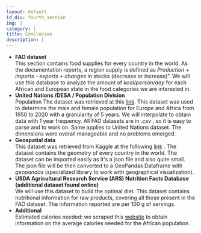 ```yaml
---
layout: default
id_div: fourth_section
img: |
category: |
title: Conclusion
description: |
---
```

<div class="row">
  <div class="col-sm-12 col-md-2"></div>
  <div class="col-sm-12 col-md-8">
   <p>
   <ul>
     <li> <b>FAO dataset</b> <br>
This section contains food supplies for every country in the world. As the documentation reports, a region supply is defined as <i> Production + imports - exports + changes </i> in stocks (decrease or increase)”. We will use this database to analyze the amount of <i> kcal/person/day </i> for each African and European state in the food categories we are interested in.</li>
     <li> <b>United Nations /DESA / Population Division</b> <br>
Population The dataset was retrieved at this <a href="https://population.un.org/wpp/" target="_blank">link</a>. This dataset was used to determine the male and female population for Europe and Africa from 1950 to 2020 with a granularity of 5 years. We will interpolate to obtain data with 1 year frequency. All FAO datasets are in <i> .csv </i>, so it is easy to parse and to work on. Same applies to United Nations dataset. The dimensions were overall manageable and no problems emerged.</li>
     <li> <b>Geospatial data </b><br>
This dataset was retrieved from Kaggle at the following <a href="https://www.kaggle.com/worldbank/world-development-indicators" target="_blank">link</a> . The dataset contains the geometry of every country in the world. The dataset can be imported easily as it's a json file and also quite small. The json file will be then converted to a GeoPandas Dataframe with <i> geopandas </i> (specialized library to work with geographical visualization).</li>
      <li> <b>USDA Agricultural Research Service (ARS) Nutrition Facts Database (additional dataset found online) </b> <br>
      We will use this dataset to build the optimal diet. This dataset contains nutritional information for raw products, covering all those present in the FAO dataset. The information reported are per 100 g of servings.</li>
       <li> <b> Additional </b><br>     
Estimated calories needed: we scraped this <a href="https://health.gov/dietaryguidelines/2015/guidelines/appendix-2/" target="_blank">website</a> to obtain information on the average calories needed for the African population. </li>
    </ul>
    </p>
  </div>
  <div class="col-sm-12 col-md-2"></div>
</div>

<div class="row">
</div>
